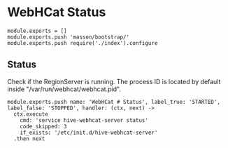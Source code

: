 
# WebHCat Status

    module.exports = []
    module.exports.push 'masson/bootstrap/'
    module.exports.push require('./index').configure

## Status

Check if the RegionServer is running. The process ID is located by default
inside "/var/run/webhcat/webhcat.pid".

    module.exports.push name: 'WebHCat # Status', label_true: 'STARTED', label_false: 'STOPPED', handler: (ctx, next) ->
      ctx.execute
        cmd: 'service hive-webhcat-server status'
        code_skipped: 3
        if_exists: '/etc/init.d/hive-webhcat-server'
      .then next


